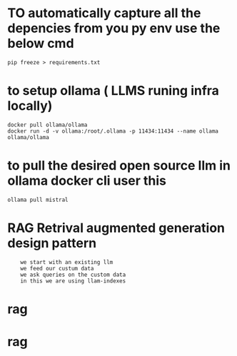 # TO automatically capture all the depencies from you py env use the below cmd
```
pip freeze > requirements.txt
```

# to setup ollama ( LLMS runing infra locally) 
```
docker pull ollama/ollama
docker run -d -v ollama:/root/.ollama -p 11434:11434 --name ollama ollama/ollama
```

# to pull the desired open source llm  in ollama docker cli user this
```
ollama pull mistral
```

# RAG Retrival augmented generation design pattern

```
    we start with an existing llm
    we feed our custum data
    we ask queries on the custom data
    in this we are using llam-indexes
```


# rag
# rag
